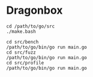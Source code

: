 # Dragonbox

```console
cd /path/to/go/src
./make.bash
```

```console
cd src/bench
/path/to/go/bin/go run main.go
cd src/fuzz
/path/to/go/bin/go run main.go
cd src/profile
/path/to/go/bin/go run main.go
```

